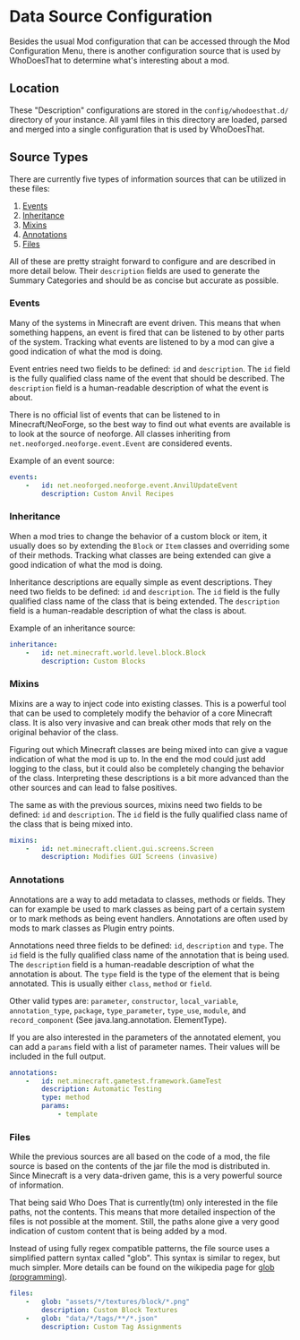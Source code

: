 # Data Source Configuration

Besides the usual Mod configuration that can be accessed through the Mod Configuration Menu,
there is another configuration source that is used by WhoDoesThat to determine what's interesting
about a mod.

## Location

These "Description" configurations are stored in the `config/whodoesthat.d/` directory of your
instance. All yaml files in this directory are loaded, parsed and merged into a single
configuration that is used by WhoDoesThat.

## Source Types

There are currently five types of information sources that can be utilized in these files:

1. [Events](#events)
2. [Inheritance](#inheritance)
3. [Mixins](#mixins)
4. [Annotations](#annotations)
5. [Files](#files)

All of these are pretty straight forward to configure and are described in more detail below.
Their `description` fields are used to generate the Summary Categories and should be as concise
but accurate as possible.

### Events

Many of the systems in Minecraft are event driven. This means that when something happens, an event
is fired that can be listened to by other parts of the system. Tracking what events are listened to
by a mod can give a good indication of what the mod is doing.

Event entries need two fields to be defined: `id` and `description`. The `id` field is the fully
qualified class name of the event that should be described. The `description` field is a
human-readable
description of what the event is about.

There is no official list of events that can be listened to in Minecraft/NeoForge, so the best
way to find out what events are available is to look at the source of neoforge. All classes
inheriting from `net.neoforged.neoforge.event.Event` are considered events.

Example of an event source:
```yaml
events:
    -   id: net.neoforged.neoforge.event.AnvilUpdateEvent
        description: Custom Anvil Recipes
```

### Inheritance

When a mod tries to change the behavior of a custom block or item, it usually does so by extending
the `Block` or `Item` classes and overriding some of their methods. Tracking what classes are being
extended can give a good indication of what the mod is doing.

Inheritance descriptions are equally simple as event descriptions. They need two fields to be
defined: `id` and `description`. The `id` field is the fully qualified class name of the class that
is being extended. The `description` field is a human-readable description of what the class is
about.

Example of an inheritance source:
```yaml
inheritance:
    -   id: net.minecraft.world.level.block.Block
        description: Custom Blocks
```

### Mixins

Mixins are a way to inject code into existing classes. This is a powerful tool that can be used to
completely modify the behavior of a core Minecraft class. It is also very invasive and can break
other mods that rely on the original behavior of the class.

Figuring out which Minecraft classes are being mixed into can give a vague indication of what
the mod is up to. In the end the mod could just add logging to the class, but it could also be
completely changing the behavior of the class. Interpreting these descriptions is a bit more
advanced than the other sources and can lead to false positives.

The same as with the previous sources, mixins need two fields to be defined: `id` and `description`.
The `id` field is the fully qualified class name of the class that is being mixed into.

```yaml
mixins:
    -   id: net.minecraft.client.gui.screens.Screen
        description: Modifies GUI Screens (invasive)
```

### Annotations

Annotations are a way to add metadata to classes, methods or fields. They can for example be
used to mark classes as being part of a certain system or to mark methods as being event
handlers. Annotations are often used by mods to mark classes as Plugin entry points.

Annotations need three fields to be defined: `id`, `description` and `type`. The `id` field is the
fully qualified class name of the annotation that is being used. The `description` field is a
human-readable description of what the annotation is about. The `type` field is the type of the
element that is being annotated. This is usually either `class`, `method` or `field`.

Other valid types are: `parameter`, `constructor`, `local_variable`, `annotation_type`, `package`,
`type_parameter`, `type_use`, `module`, and `record_component` (See java.lang.annotation.
ElementType).

If you are also interested in the parameters of the annotated element, you can add a `params` field
with a list of parameter names. Their values will be included in the full output.

```yaml
annotations:
    -   id: net.minecraft.gametest.framework.GameTest
        description: Automatic Testing
        type: method
        params:
            - template
```

### Files

While the previous sources are all based on the code of a mod, the file source is based on the
contents of the jar file the mod is distributed in. Since Minecraft is a very data-driven game,
this is a very powerful source of information.

That being said Who Does That is currently(tm) only interested in the file paths, not the contents.
This means that more detailed inspection of the files is not possible at the moment. Still, the
paths alone give a very good indication of custom content that is being added by a mod.

Instead of using fully regex compatible patterns, the file source uses a simplified pattern syntax
called "glob". This syntax is similar to regex, but much simpler. More details can be found on the
wikipedia page for [glob (programming)](https://en.wikipedia.org/wiki/Glob_(programming)).

```yaml
files:
    -   glob: "assets/*/textures/block/*.png"
        description: Custom Block Textures
    -   glob: "data/*/tags/**/*.json"
        description: Custom Tag Assignments
```
